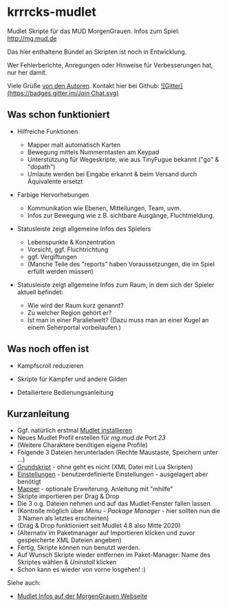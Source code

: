 krrrcks-mudlet
==============

Mudlet Skripte für das MUD MorgenGrauen. Infos zum Spiel: http://mg.mud.de

Das hier enthaltene Bündel an Skripten ist noch in Entwicklung. 

Wer Fehlerberichte, Anregungen oder Hinweise für Verbesserungen hat, nur her damit.

Viele Grüße [von den Autoren](version.md). Kontakt hier bei Github: [![Gitter](https://badges.gitter.im/Join Chat.svg)](https://gitter.im/Kebap/krrrcks-mudlet?utm_source=badge&utm_medium=badge&utm_campaign=pr-badge&utm_content=badge)


Was schon funktioniert
----------------------

* Hilfreiche Funktionen
   * Mapper malt automatisch Karten
   * Bewegung mittels Nummerntasten am Keypad
   * Unterstützung für Wegeskripte, wie aus TinyFugue bekannt ("go" & "dopath")
   * Umlaute werden bei Eingabe erkannt & beim Versand durch Äquivalente ersetzt

* Farbige Hervorhebungen  
   * Kommunikation wie Ebenen, Mitteilungen, Team, uvm.
   * Infos zur Bewegung wie z.B. sichtbare Ausgänge, Fluchtmeldung.
 
* Statusleiste zeigt allgemeine Infos des Spielers
   * Lebenspunkte & Konzentration
   * Vorsicht, ggf. Fluchtrichtung
   * ggf. Vergiftungen
   * (Manche Teile des "reports" haben Voraussetzungen, die im Spiel erfüllt werden müssen)

* Statusleiste zeigt allgemeine Infos zum Raum, in dem sich der Spieler aktuell befindet:
   * Wie wird der Raum kurz genannt? 
   * Zu welcher Region gehört er? 
   * Ist man in einer Parallelwelt? (Dazu muss man an einer Kugel an
     einem Seherportal vorbeilaufen.)


Was noch offen ist
------------------

* Kampfscroll reduzieren

* Skripte für Kämpfer und andere Gilden

* Detailiertere Bedienungsanleitung 



Kurzanleitung
-------------

* Ggf. natürlich erstmal [Mudlet installieren](http://www.mudlet.org/download)
 * Neues Mudlet Profil erstellen für _mg.mud.de_ Port _23_ 
 * (Weitere Charaktere benötigen eigene Profile)
* Folgende 3 Dateien herunterladen (Rechte Maustaste, Speichern unter ...)
 * [Grundskript](https://raw.githubusercontent.com/Kebap/krrrcks-mudlet/master/krrrcks.xml) - ohne geht es nicht (XML Datei mit Lua Skripten)
 * [Einstellungen](https://raw.githubusercontent.com/Kebap/krrrcks-mudlet/master/settings.xml) - benutzerdefinierte Einstellungen - ausgelagert aber benötigt
 * [Mapper](https://raw.githubusercontent.com/Kebap/krrrcks-mudlet/master/mapper.xml) - optionale Erweiterung, Anleitung mit "mhilfe"
* Skripte importieren per Drag & Drop
 * Die 3 o.g. Dateien nehmen und auf das Mudlet-Fenster fallen lassen.
 * (Kontrolle möglich über _Menu_ - _Package Manager_ - hier sollten nun die 3 Namen als letztes erscheinen)
 * (Drag & Drop funktioniert seit Mudlet 4.8 also Mitte 2020)
 * (Alternativ im Paketmanager auf Importieren klicken und zuvor gespeicherte XML Dateien angeben)
* Fertig, Skripte können nun benutzt werden.
 * Auf Wunsch Skripte wieder entfernen im Paket-Manager: Name des Skriptes wählen & _Uninstall_ klicken
 * Schon kann es wieder von vorne losgehen! :)

Siehe auch: 
* [Mudlet Infos auf der MorgenGrauen Webseite](http://mg.mud.de/download/mudlet.shtml)
